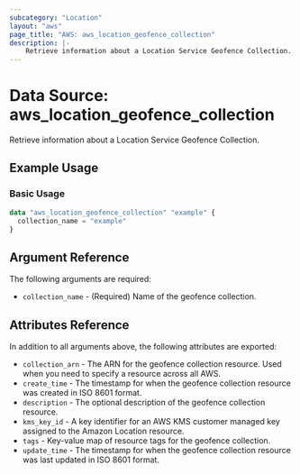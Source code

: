 ```yaml
---
subcategory: "Location"
layout: "aws"
page_title: "AWS: aws_location_geofence_collection"
description: |-
    Retrieve information about a Location Service Geofence Collection.
---
```


# Data Source: aws_location_geofence_collection

Retrieve information about a Location Service Geofence Collection.

## Example Usage

### Basic Usage

```terraform
data "aws_location_geofence_collection" "example" {
  collection_name = "example"
}
```

## Argument Reference

The following arguments are required:

* `collection_name` - (Required) Name of the geofence collection.

## Attributes Reference

In addition to all arguments above, the following attributes are exported:

* `collection_arn` - The ARN for the geofence collection resource. Used when you need to specify a resource across all AWS.
* `create_time` - The timestamp for when the geofence collection resource was created in ISO 8601 format.
* `description` - The optional description of the geofence collection resource.
* `kms_key_id` - A key identifier for an AWS KMS customer managed key assigned to the Amazon Location resource.
* `tags` - Key-value map of resource tags for the geofence collection.
* `update_time` - The timestamp for when the geofence collection resource was last updated in ISO 8601 format.
